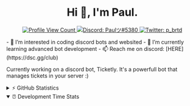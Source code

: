 <h1 align="center">Hi 👋, I'm Paul.</h1>

<p align="center">
  <a href="https://github.com/paul-brtd">
    <img src="https://komarev.com/ghpvc/?username=paul-brtd&style=flat-square&label=Profile%20Views&logo=github" alt="Profile View Count"/>
  </a>
  <a href="https://discord.com/users/567885938160697377">
    <img src="https://img.shields.io/badge/paul-brtd%233274-%237289da?logo=discord&style=flat-square" alt="Discord: Paulツ#5380"/>
  </a>
  <a href="https://twitter.com/DiscordAnaxes">
    <img src="https://img.shields.io/badge/Twitter-paul-brtd-%231DA1F2?logo=twitter&style=flat-square" alt="Twitter: p_brtd"/>
  </a>
</p>
- 👀 I’m interested in coding discord bots and websited
- 🌱 I’m currently learning advanced bot development
- 📫 Reach me on discord: [HERE](https://dsc.gg/club)

Currently working on a discord bot, Ticketly. It's a powerfull bot that manages tickets in your server :)

<details>
  <summary>⚡ GitHub Statistics</summary> 
  <img src="https://github-readme-stats.vercel.app/api/top-langs/?username=paul-brtd&layout=compact&theme=tokyonight" />
  <img src="https://github-readme-stats.vercel.app/api?username=paul-brtd&count_private=true&show_icons=true&theme=tokyonight" />
  <img src="https://github-profile-trophy.vercel.app/?username=paul-brtd&theme=dracula" />
</details>


<details open>
  <summary>⏰ Development Time Stats</summary>
<!--START_SECTION:waka-->
<!--END_SECTION:waka-->
</details>
